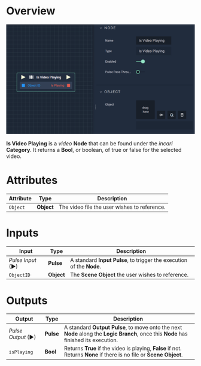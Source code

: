 # Overview

![The Is Video Playing Node.](../../../.gitbook/assets/isvideoplaying.png)

**Is Video Playing** is a *video* **Node** that can be found under the *incari* **Category**. It returns a **Bool**, or boolean, of true or false for the selected video. 

# Attributes

|Attribute|Type|Description|
|---|---|---|
|`Object`| **Object** | The video file the user wishes to reference.|

# Inputs

|Input|Type|Description|
|---|---|---|
|*Pulse Input* (►)|**Pulse**|A standard **Input Pulse**, to trigger the execution of the **Node**.|
|`ObjectID`| **Object** | The **Scene Object** the user wishes to reference.|


# Outputs

|Output|Type|Description|
|---|---|---|
|*Pulse Output* (►)|**Pulse**|A standard **Output Pulse**, to move onto the next **Node** along the **Logic Branch**, once this **Node** has finished its execution.|
|`isPlaying`|**Bool**|Returns **True** if the video is playing, **False** if not. Returns **None** if there is no file or **Scene Object**.|